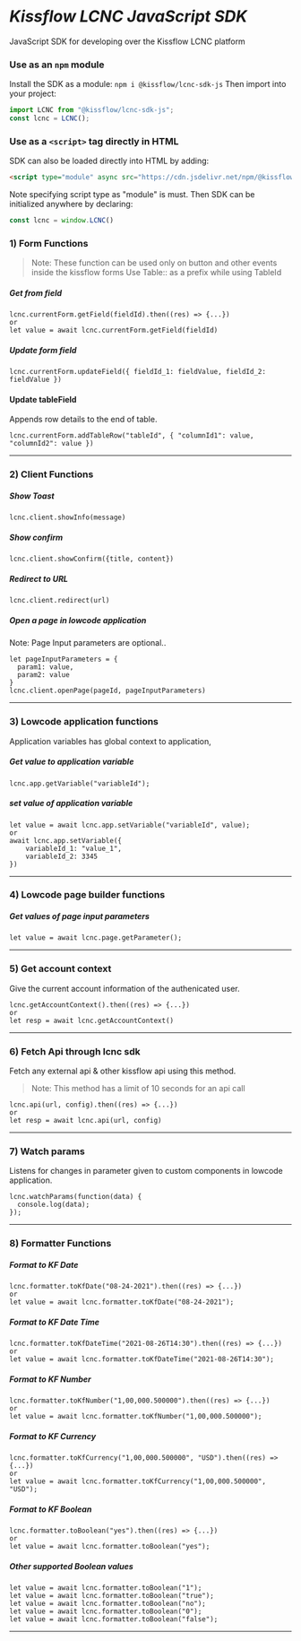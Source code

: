 # _Kissflow LCNC JavaScript SDK_
JavaScript SDK for developing over the Kissflow LCNC platform

### Use as an `npm` module
Install the SDK as a module:
`npm i @kissflow/lcnc-sdk-js`
Then import into your project:
```js
import LCNC from "@kissflow/lcnc-sdk-js";
const lcnc = LCNC();
```

### Use as a `<script>` tag directly in HTML
SDK can also be loaded directly into HTML by adding:
```html
<script type="module" async src="https://cdn.jsdelivr.net/npm/@kissflow/lcnc-sdk-js@1/dist/lcnc.sdk.min.js"></script>
```
Note specifying script type as "module" is must.
Then SDK can be initialized anywhere by declaring:

```js
const lcnc = window.LCNC()
```

### 1) Form Functions
> Note: These function can be used only on button and other events inside the kissflow forms
> Use Table:: as a prefix while using TableId
##### Get from field
```
lcnc.currentForm.getField(fieldId).then((res) => {...})
or  
let value = await lcnc.currentForm.getField(fieldId)
```
##### Update form field
```
lcnc.currentForm.updateField({ fieldId_1: fieldValue, fieldId_2: fieldValue })
```
#### Update tableField
Appends row details to the end of table.
```
lcnc.currentForm.addTableRow("tableId", { "columnId1": value, "columnId2": value })
```
------------------------------
### 2) Client Functions
##### Show Toast
```
lcnc.client.showInfo(message)
```
##### Show confirm
```
lcnc.client.showConfirm({title, content})
```
##### Redirect to URL
```
lcnc.client.redirect(url)
```
##### Open a page in lowcode application
Note: Page Input parameters are optional..
```
let pageInputParameters = {
  param1: value,
  param2: value
}
lcnc.client.openPage(pageId, pageInputParameters)
```
------------------------------

### 3) Lowcode application functions
Application variables has global context to application, 
##### Get value to application variable
```
lcnc.app.getVariable("variableId");
```
##### set value of application variable
```
let value = await lcnc.app.setVariable("variableId", value);
or
await lcnc.app.setVariable({
    variableId_1: "value_1",
    variableId_2: 3345
})
```
------------------------------
### 4) Lowcode page builder functions
##### Get values of page input parameters
```
let value = await lcnc.page.getParameter();
```
------------------------------

### 5) Get account context
Give the current account information of the authenicated user.
```
lcnc.getAccountContext().then((res) => {...})
or
let resp = await lcnc.getAccountContext()
```
------------------------------

### 6) Fetch Api through lcnc sdk
Fetch any external api & other kissflow api using this method.
> Note: This method has a limit of 10 seconds for an api call
```
lcnc.api(url, config).then((res) => {...})
or
let resp = await lcnc.api(url, config)
```
------------------------------

### 7) Watch params
Listens for changes in parameter given to custom components in lowcode application.
```
lcnc.watchParams(function(data) {
  console.log(data);
});
```
------------------------------

### 8) Formatter Functions
##### Format to KF Date
```
lcnc.formatter.toKfDate("08-24-2021").then((res) => {...})
or  
let value = await lcnc.formatter.toKfDate("08-24-2021");
```
##### Format to KF Date Time
```
lcnc.formatter.toKfDateTime("2021-08-26T14:30").then((res) => {...})
or  
let value = await lcnc.formatter.toKfDateTime("2021-08-26T14:30");
```
##### Format to KF Number
```
lcnc.formatter.toKfNumber("1,00,000.500000").then((res) => {...})
or  
let value = await lcnc.formatter.toKfNumber("1,00,000.500000");
```
##### Format to KF Currency
```
lcnc.formatter.toKfCurrency("1,00,000.500000", "USD").then((res) => {...})
or  
let value = await lcnc.formatter.toKfCurrency("1,00,000.500000", "USD");
```
##### Format to KF Boolean
```
lcnc.formatter.toBoolean("yes").then((res) => {...})
or  
let value = await lcnc.formatter.toBoolean("yes");
```
##### Other supported Boolean values
```
let value = await lcnc.formatter.toBoolean("1");
let value = await lcnc.formatter.toBoolean("true");
let value = await lcnc.formatter.toBoolean("no");
let value = await lcnc.formatter.toBoolean("0");
let value = await lcnc.formatter.toBoolean("false");
```
------------------------------
